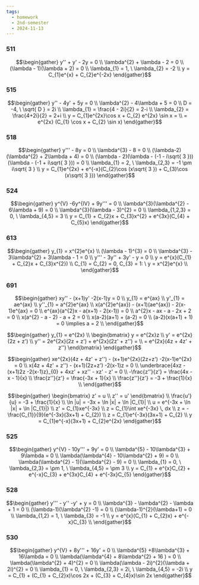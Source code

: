 ```yaml
---
tags:
  - homework
  - 2nd-semester
  - 2024-11-13
---
```


### 511

$$\begin{gather}
y'' + y' - 2y = 0 \\
\lambda^{2} + \lambda - 2 = 0 \\
(\lambda - 1)(\lambda + 2) = 0 \\
\lambda_{1} = 1, \ \lambda_{2} = -2 \\
y = C_{1}e^{x} + C_{2}e^{-2x}
\end{gather}$$

### 515

$$\begin{gather}
y'' - 4y' + 5y = 0 \\
\lambda^{2} - 4\lambda + 5 = 0 \\
D = -4, \ \sqrt{ D } = 2i \\
\lambda_{1} = \frac{4 - 2i}{2} = 2-i \\
\lambda_{2} = \frac{4+2i}{2} = 2+i \\
y = C_{1}e^{2x}\cos x + C_{2} e^{2x} \sin x = \\
= e^{2x} (C_{1} \cos x + C_{2} \sin x)
\end{gather}$$

### 518

$$\begin{gather}
y''' - 8y = 0 \\
\lambda^{3} - 8 = 0 \\
(\lambda-2)(\lambda^{2} + 2\lambda + 4) = 0 \\
(\lambda - 2)(\lambda - (-1 - i\sqrt{ 3 }))(\lambda - (-1 + i\sqrt{ 3 })) = 0 \\
\lambda_{1} = 2, \ \lambda_{2,3} = -1 \pm i\sqrt{ 3 } \\
y = C_{1}e^{2x} + e^{-x}(C_{2}\cos (x\sqrt{ 3 }) + C_{3}\cos (x\sqrt{ 3 }))
\end{gather}$$

### 524

$$\begin{gather}
y^{V} -6y^{IV} + 9y''' = 0 \\
\lambda^{3}(\lambda^{2} - 6\lambda + 9) = 0 \\
\lambda^{3}(\lambda - 3)^{2} = 0 \\
\lambda_{1,2,3} = 0, \ \lambda_{4,5} = 3 \\
y = C_{1} + C_{2}x + C_{3}x^{2} + e^{3x}(C_{4} + C_{5}x)
\end{gather}$$

### 613

$$\begin{gather}
y_{1} = x^{2}e^{x} \\
(\lambda - 1)^{3} = 0 \\
\lambda^{3} - 3\lambda^{2} + 3\lambda - 1 = 0 \\
y''' - 3y'' + 3y' - y = 0 \\
y = e^{x}(C_{1} + C_{2}x + C_{3}x^{2}) \\
C_{1} = C_{2} = 0, C_{3} = 1: \ y = x^{2}e^{x} \\
\end{gather}$$

### 691

$$\begin{gather}
xy'' - (x+1)y' -2(x-1)y = 0 \\
y_{1} = e^{ax} \\
y'_{1} = ae^{ax} \\
y''_{1} = a^{2}e^{ax} \\
x(a^{2}e^{ax}) - (x+1)(ae^{ax}) - 2(x-1)e^{ax} = 0 \\
e^{ax}(a^{2}x - a(x+1) - 2(x-1)) = 0 \\
a^{2}x - ax - a - 2x + 2 = 0 \\
x(a^{2} - a - 2) - a + 2 = 0 \\
x(a-2)(a+1) + (a-2) = 0 \\
(a-2)(x(a+1) + 1) = 0 \implies a = 2 \\
\end{gather}$$

$$\begin{gather}
y_{1} = e^{2x} \\
\begin{bmatrix}
y = e^{2x}z \\
y' = e^{2x}(2z + z') \\
y'' = 2e^{2x}(2z + z') + e^{2x}(2z' + z'') =  \\
= e^{2x}(4z + 4z' + z'') 
\end{bmatrix}
\end{gather}$$

$$\begin{gather}
xe^{2x}(4z + 4z' + z'') - (x+1)e^{2x}(2z+z') -2(x-1)e^{2x} = 0 \\
x(4z + 4z' + z'') - (x+1)(2z+z') -2(x-1)z = 0 \\
\underbrace{4xz - (x+1)2z -2(x-1)z}_{0} + 4xz' + xz'' - xz' - z' = 0 \\
-\frac{z''}{z'} = \frac{4x - x - 1}{x} \\
\frac{z''}{z'} = \frac{-3x + 1}{x} \\
\frac{z''}{z'} = -3 + \frac{1}{x} \\
\end{gather}$$

$$\begin{gather}
\begin{bmatrix}
z' = u \\
z'' = u'
\end{bmatrix} \\
\frac{u'}{u} = -3 + \frac{1}{x} \\
\ln |u| = -3x + \ln |x| + \ln |C_{1}| \\
u = e^{-3x + \ln |x| + \ln |C_{1}|} \\
z' = C_{1}xe^{-3x} \\
z = C_{1}\int xe^{-3x} \, dx \\
z = -\frac{C_{1}}{9}(e^{-3x}(3x+1) + C_{2}) \\
z = C_{1}e^{-3x}(3x+1) + C_{2} \\
y = C_{1}e^{-x}(3x+1) + C_{2}e^{2x}
\end{gather}$$

### 525

$$\begin{gather}
y^{V} - 10y''' + 9y' = 0 \\
\lambda^{5} - 10\lambda^{3} + 9\lambda = 0 \\
\lambda(\lambda^{4} - 10\lambda^{2} + 9) = 0 \\
\lambda(\lambda^{2} - 1)(\lambda^{2} - 9) = 0 \\
\lambda_{1} = 0, \ \lambda_{2,3} = \pm 1, \ \lambda_{4,5} = \pm 3 \\
y = C_{1} + e^{x}C_{2} + e^{-x}C_{3} + e^{3x}C_{4} + e^{-3x}C_{5}
\end{gather}$$

### 528

$$\begin{gather}
y''' - y'' -y' + y = 0 \\ 
\lambda^{3} - \lambda^{2} - \lambda + 1 = 0 \\
(\lambda-1)(\lambda^{2} -1) = 0 \\
(\lambda-1)^{2}(\lambda+1) = 0 \\
\lambda_{1,2} = 1, \ \lambda_{3} = -1 \\
y = e^{x}(C_{1} + C_{2}x) + e^{-x}C_{3} \\
\end{gather}$$

### 530

$$\begin{gather}
y^{V} + 8y''' + 16y' = 0 \\
\lambda^{5} +8\lambda^{3} + 16\lambda = 0 \\
\lambda(\lambda^{4} + 8\lambda^{2} + 16 ) = 0 \\
\lambda(\lambda^{2} + 4)^{2} = 0 \\
\lambda(\lambda - 2i)^{2}(\lambda + 2i)^{2} = 0 \\
\lambda_{1} = 0, \ \lambda_{2,3} = 2i, \ \lambda_{4,5} = -2i \\
y = C_{1} + (C_{1} + C_{2}x)\cos 2x + (C_{3} + C_{4}x)\sin 2x
\end{gather}$$